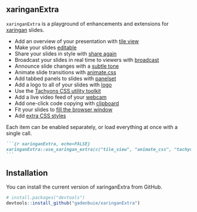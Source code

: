 ## xaringanExtra

<!-- badges: start -->

<!-- badges: end -->

<style type="text/css">
@media only screen and (max-width: 1000px) {
  main {
    margin: 0 1em;
  }
}
</style>

<!-- Links -->

`xaringanExtra` is a playground of enhancements and extensions for
[xaringan](https://slides.yihuie.org/xaringan) slides.

  - Add an overview of your presentation with [tile view](/tile-view)
  - Make your slides [editable](/editable)
  - Share your slides in style with [share again](/share-again)
  - Broadcast your slides in real time to viewers with
    [broadcast](/broadcast)
  - Announce slide changes with a [subtle tone](/slide-tone)
  - Animate slide transitions with [animate.css](/animate-css)
  - Add tabbed panels to slides with [panelset](/panelset)
  - Add a logo to all of your slides with [logo](/logo)
  - Use the [Tachyons CSS utility toolkit](/tachyons)
  - Add a live video feed of your [webcam](/webcam)
  - Add one-click code copying with [clipboard](/clipboard)
  - Fit your slides to [fill the browser window](/fit-to-screen)
  - Add [extra CSS styles](/extra-styles)

Each item can be enabled separately, or load everything at once with a
single call.

```` markdown
```{r xaringanExtra, echo=FALSE}
xaringanExtra::use_xaringan_extra(c("tile_view", "animate_css", "tachyons"))
```
````

## Installation

You can install the current version of xaringanExtra from GitHub.

``` r
# install.packages("devtools")
devtools::install_github("gadenbuie/xaringanExtra")
```

